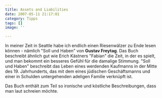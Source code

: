 ```yaml
---
title: Assets and Liabilities
date: 2007-05-11 21:17:01
category: Tipps
tags: []
image: ''

---
```


In meiner Zeit in Seattle habe ich endlich einen Riesenwälzer zu Ende lesen können - nämlich "Soll und Haben" von **Gustav Freytag**. Das Buch beschreibt ähnlich gut wie Erich Kästners "Fabian" die Zeit, in der es spielt, und man bekommt ein besseres Gefühl für die damalige Stimmung. "Soll und Haben" beschreibt das Leben eines werdenden Kaufmanns in der Mitte des 19. Jahrhunderts, das mit dem eines jüdischen Geschäftsmanns und einer in Schulden untergehenden adeligen Familie verknüpft ist.  

  

Das Buch enthält zum Teil so ironische und köstliche Beschreibungen, dass man laut schreien möchte.
